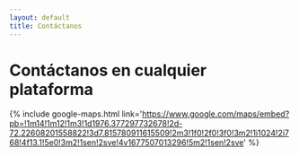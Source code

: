 ```yaml
---
layout: default
title: Contáctanos
---
```


# Contáctanos en cualquier plataforma

{% include google-maps.html link='https://www.google.com/maps/embed?pb=!1m14!1m12!1m3!1d1976.377297732678!2d-72.22608201558822!3d7.815780911615509!2m3!1f0!2f0!3f0!3m2!1i1024!2i768!4f13.1!5e0!3m2!1sen!2sve!4v1677507013296!5m2!1sen!2sve' %}
